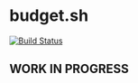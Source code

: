 # budget.sh

[![Build Status](https://ci.quan.io/api/badges/djquan/budget.sh/status.svg)](https://ci.quan.io/djquan/budget.sh)

## WORK IN PROGRESS
